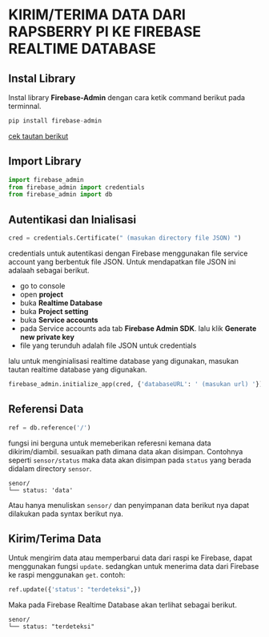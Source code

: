 # KIRIM/TERIMA DATA DARI RAPSBERRY PI KE FIREBASE REALTIME DATABASE

## Instal Library
Instal library **Firebase-Admin** dengan cara ketik command berikut pada terminnal.
```python
pip install firebase-admin
```
[cek tautan berikut](https://pypi.org/project/firebase-admin/)

## Import Library
```python
import firebase_admin
from firebase_admin import credentials
from firebase_admin import db
```
## Autentikasi dan Inialisasi
```python
cred = credentials.Certificate(" (masukan directory file JSON) ")
```
credentials untuk autentikasi dengan Firebase menggunakan file service account yang berbentuk file JSON.
Untuk mendapatkan file JSON ini adalaah sebagai berikut.

- go to console
- open **project**
- buka **Realtime Database**
- buka **Project setting**
- buka **Service accounts**
- pada Service accounts ada tab **Firebase Admin SDK**. lalu klik **Generate new private key**
- file yang terunduh adalah file JSON untuk credentials

lalu untuk menginialisasi realtime database yang digunakan, masukan tautan realtime database yang digunakan.
```python
firebase_admin.initialize_app(cred, {'databaseURL': ' (masukan url) '})
```
## Referensi Data
```python
ref = db.reference('/')
```
fungsi ini berguna untuk memeberikan referesni kemana data dikirim/diambil. sesuaikan path dimana data akan disimpan. Contohnya seperti `sensor/status` maka data akan disimpan pada `status` yang berada didalam directory `sensor`.
```
senor/
└── status: 'data'
```
Atau hanya menuliskan `sensor/` dan penyimpanan data berikut nya dapat dilakukan pada syntax berikut nya.
## Kirim/Terima Data
Untuk mengirim data atau memperbarui data dari raspi ke Firebase, dapat menggunakan fungsi `update`. sedangkan untuk menerima data dari Firebase ke raspi menggunakan `get`. contoh:
```python
ref.update({'status': "terdeteksi",})
```
Maka pada Firebase Realtime Database akan terlihat sebagai berikut.
```
senor/
└── status: "terdeteksi"
```
